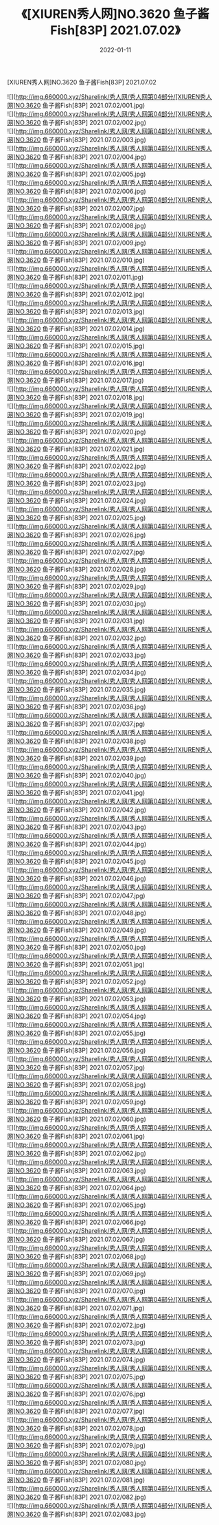 ﻿---
layout: post
title:  《[XIUREN秀人网]NO.3620 鱼子酱Fish[83P] 2021.07.02》
date:   2022-01-11
img: http://img.660000.xyz/Sharelink/秀人网/秀人网第04部分/[XIUREN秀人网]NO.3620 鱼子酱Fish[83P] 2021.07.02/000.jpg
categories: [美女, 清纯, 唯美]
---

[XIUREN秀人网]NO.3620 鱼子酱Fish[83P] 2021.07.02

 ![](http://img.660000.xyz/Sharelink/秀人网/秀人网第04部分/[XIUREN秀人网]NO.3620 鱼子酱Fish[83P] 2021.07.02/001.jpg) <br>![](http://img.660000.xyz/Sharelink/秀人网/秀人网第04部分/[XIUREN秀人网]NO.3620 鱼子酱Fish[83P] 2021.07.02/002.jpg) <br>![](http://img.660000.xyz/Sharelink/秀人网/秀人网第04部分/[XIUREN秀人网]NO.3620 鱼子酱Fish[83P] 2021.07.02/003.jpg) <br>![](http://img.660000.xyz/Sharelink/秀人网/秀人网第04部分/[XIUREN秀人网]NO.3620 鱼子酱Fish[83P] 2021.07.02/004.jpg) <br>![](http://img.660000.xyz/Sharelink/秀人网/秀人网第04部分/[XIUREN秀人网]NO.3620 鱼子酱Fish[83P] 2021.07.02/005.jpg) <br>![](http://img.660000.xyz/Sharelink/秀人网/秀人网第04部分/[XIUREN秀人网]NO.3620 鱼子酱Fish[83P] 2021.07.02/006.jpg) <br>![](http://img.660000.xyz/Sharelink/秀人网/秀人网第04部分/[XIUREN秀人网]NO.3620 鱼子酱Fish[83P] 2021.07.02/007.jpg) <br>![](http://img.660000.xyz/Sharelink/秀人网/秀人网第04部分/[XIUREN秀人网]NO.3620 鱼子酱Fish[83P] 2021.07.02/008.jpg) <br>![](http://img.660000.xyz/Sharelink/秀人网/秀人网第04部分/[XIUREN秀人网]NO.3620 鱼子酱Fish[83P] 2021.07.02/009.jpg) <br>![](http://img.660000.xyz/Sharelink/秀人网/秀人网第04部分/[XIUREN秀人网]NO.3620 鱼子酱Fish[83P] 2021.07.02/010.jpg) <br>![](http://img.660000.xyz/Sharelink/秀人网/秀人网第04部分/[XIUREN秀人网]NO.3620 鱼子酱Fish[83P] 2021.07.02/011.jpg) <br>![](http://img.660000.xyz/Sharelink/秀人网/秀人网第04部分/[XIUREN秀人网]NO.3620 鱼子酱Fish[83P] 2021.07.02/012.jpg) <br>![](http://img.660000.xyz/Sharelink/秀人网/秀人网第04部分/[XIUREN秀人网]NO.3620 鱼子酱Fish[83P] 2021.07.02/013.jpg) <br>![](http://img.660000.xyz/Sharelink/秀人网/秀人网第04部分/[XIUREN秀人网]NO.3620 鱼子酱Fish[83P] 2021.07.02/014.jpg) <br>![](http://img.660000.xyz/Sharelink/秀人网/秀人网第04部分/[XIUREN秀人网]NO.3620 鱼子酱Fish[83P] 2021.07.02/015.jpg) <br>![](http://img.660000.xyz/Sharelink/秀人网/秀人网第04部分/[XIUREN秀人网]NO.3620 鱼子酱Fish[83P] 2021.07.02/016.jpg) <br>![](http://img.660000.xyz/Sharelink/秀人网/秀人网第04部分/[XIUREN秀人网]NO.3620 鱼子酱Fish[83P] 2021.07.02/017.jpg) <br>![](http://img.660000.xyz/Sharelink/秀人网/秀人网第04部分/[XIUREN秀人网]NO.3620 鱼子酱Fish[83P] 2021.07.02/018.jpg) <br>![](http://img.660000.xyz/Sharelink/秀人网/秀人网第04部分/[XIUREN秀人网]NO.3620 鱼子酱Fish[83P] 2021.07.02/019.jpg) <br>![](http://img.660000.xyz/Sharelink/秀人网/秀人网第04部分/[XIUREN秀人网]NO.3620 鱼子酱Fish[83P] 2021.07.02/020.jpg) <br>![](http://img.660000.xyz/Sharelink/秀人网/秀人网第04部分/[XIUREN秀人网]NO.3620 鱼子酱Fish[83P] 2021.07.02/021.jpg) <br>![](http://img.660000.xyz/Sharelink/秀人网/秀人网第04部分/[XIUREN秀人网]NO.3620 鱼子酱Fish[83P] 2021.07.02/022.jpg) <br>![](http://img.660000.xyz/Sharelink/秀人网/秀人网第04部分/[XIUREN秀人网]NO.3620 鱼子酱Fish[83P] 2021.07.02/023.jpg) <br>![](http://img.660000.xyz/Sharelink/秀人网/秀人网第04部分/[XIUREN秀人网]NO.3620 鱼子酱Fish[83P] 2021.07.02/024.jpg) <br>![](http://img.660000.xyz/Sharelink/秀人网/秀人网第04部分/[XIUREN秀人网]NO.3620 鱼子酱Fish[83P] 2021.07.02/025.jpg) <br>![](http://img.660000.xyz/Sharelink/秀人网/秀人网第04部分/[XIUREN秀人网]NO.3620 鱼子酱Fish[83P] 2021.07.02/026.jpg) <br>![](http://img.660000.xyz/Sharelink/秀人网/秀人网第04部分/[XIUREN秀人网]NO.3620 鱼子酱Fish[83P] 2021.07.02/027.jpg) <br>![](http://img.660000.xyz/Sharelink/秀人网/秀人网第04部分/[XIUREN秀人网]NO.3620 鱼子酱Fish[83P] 2021.07.02/028.jpg) <br>![](http://img.660000.xyz/Sharelink/秀人网/秀人网第04部分/[XIUREN秀人网]NO.3620 鱼子酱Fish[83P] 2021.07.02/029.jpg) <br>![](http://img.660000.xyz/Sharelink/秀人网/秀人网第04部分/[XIUREN秀人网]NO.3620 鱼子酱Fish[83P] 2021.07.02/030.jpg) <br>![](http://img.660000.xyz/Sharelink/秀人网/秀人网第04部分/[XIUREN秀人网]NO.3620 鱼子酱Fish[83P] 2021.07.02/031.jpg) <br>![](http://img.660000.xyz/Sharelink/秀人网/秀人网第04部分/[XIUREN秀人网]NO.3620 鱼子酱Fish[83P] 2021.07.02/032.jpg) <br>![](http://img.660000.xyz/Sharelink/秀人网/秀人网第04部分/[XIUREN秀人网]NO.3620 鱼子酱Fish[83P] 2021.07.02/033.jpg) <br>![](http://img.660000.xyz/Sharelink/秀人网/秀人网第04部分/[XIUREN秀人网]NO.3620 鱼子酱Fish[83P] 2021.07.02/034.jpg) <br>![](http://img.660000.xyz/Sharelink/秀人网/秀人网第04部分/[XIUREN秀人网]NO.3620 鱼子酱Fish[83P] 2021.07.02/035.jpg) <br>![](http://img.660000.xyz/Sharelink/秀人网/秀人网第04部分/[XIUREN秀人网]NO.3620 鱼子酱Fish[83P] 2021.07.02/036.jpg) <br>![](http://img.660000.xyz/Sharelink/秀人网/秀人网第04部分/[XIUREN秀人网]NO.3620 鱼子酱Fish[83P] 2021.07.02/037.jpg) <br>![](http://img.660000.xyz/Sharelink/秀人网/秀人网第04部分/[XIUREN秀人网]NO.3620 鱼子酱Fish[83P] 2021.07.02/038.jpg) <br>![](http://img.660000.xyz/Sharelink/秀人网/秀人网第04部分/[XIUREN秀人网]NO.3620 鱼子酱Fish[83P] 2021.07.02/039.jpg) <br>![](http://img.660000.xyz/Sharelink/秀人网/秀人网第04部分/[XIUREN秀人网]NO.3620 鱼子酱Fish[83P] 2021.07.02/040.jpg) <br>![](http://img.660000.xyz/Sharelink/秀人网/秀人网第04部分/[XIUREN秀人网]NO.3620 鱼子酱Fish[83P] 2021.07.02/041.jpg) <br>![](http://img.660000.xyz/Sharelink/秀人网/秀人网第04部分/[XIUREN秀人网]NO.3620 鱼子酱Fish[83P] 2021.07.02/042.jpg) <br>![](http://img.660000.xyz/Sharelink/秀人网/秀人网第04部分/[XIUREN秀人网]NO.3620 鱼子酱Fish[83P] 2021.07.02/043.jpg) <br>![](http://img.660000.xyz/Sharelink/秀人网/秀人网第04部分/[XIUREN秀人网]NO.3620 鱼子酱Fish[83P] 2021.07.02/044.jpg) <br>![](http://img.660000.xyz/Sharelink/秀人网/秀人网第04部分/[XIUREN秀人网]NO.3620 鱼子酱Fish[83P] 2021.07.02/045.jpg) <br>![](http://img.660000.xyz/Sharelink/秀人网/秀人网第04部分/[XIUREN秀人网]NO.3620 鱼子酱Fish[83P] 2021.07.02/046.jpg) <br>![](http://img.660000.xyz/Sharelink/秀人网/秀人网第04部分/[XIUREN秀人网]NO.3620 鱼子酱Fish[83P] 2021.07.02/047.jpg) <br>![](http://img.660000.xyz/Sharelink/秀人网/秀人网第04部分/[XIUREN秀人网]NO.3620 鱼子酱Fish[83P] 2021.07.02/048.jpg) <br>![](http://img.660000.xyz/Sharelink/秀人网/秀人网第04部分/[XIUREN秀人网]NO.3620 鱼子酱Fish[83P] 2021.07.02/049.jpg) <br>![](http://img.660000.xyz/Sharelink/秀人网/秀人网第04部分/[XIUREN秀人网]NO.3620 鱼子酱Fish[83P] 2021.07.02/050.jpg) <br>![](http://img.660000.xyz/Sharelink/秀人网/秀人网第04部分/[XIUREN秀人网]NO.3620 鱼子酱Fish[83P] 2021.07.02/051.jpg) <br>![](http://img.660000.xyz/Sharelink/秀人网/秀人网第04部分/[XIUREN秀人网]NO.3620 鱼子酱Fish[83P] 2021.07.02/052.jpg) <br>![](http://img.660000.xyz/Sharelink/秀人网/秀人网第04部分/[XIUREN秀人网]NO.3620 鱼子酱Fish[83P] 2021.07.02/053.jpg) <br>![](http://img.660000.xyz/Sharelink/秀人网/秀人网第04部分/[XIUREN秀人网]NO.3620 鱼子酱Fish[83P] 2021.07.02/054.jpg) <br>![](http://img.660000.xyz/Sharelink/秀人网/秀人网第04部分/[XIUREN秀人网]NO.3620 鱼子酱Fish[83P] 2021.07.02/055.jpg) <br>![](http://img.660000.xyz/Sharelink/秀人网/秀人网第04部分/[XIUREN秀人网]NO.3620 鱼子酱Fish[83P] 2021.07.02/056.jpg) <br>![](http://img.660000.xyz/Sharelink/秀人网/秀人网第04部分/[XIUREN秀人网]NO.3620 鱼子酱Fish[83P] 2021.07.02/057.jpg) <br>![](http://img.660000.xyz/Sharelink/秀人网/秀人网第04部分/[XIUREN秀人网]NO.3620 鱼子酱Fish[83P] 2021.07.02/058.jpg) <br>![](http://img.660000.xyz/Sharelink/秀人网/秀人网第04部分/[XIUREN秀人网]NO.3620 鱼子酱Fish[83P] 2021.07.02/059.jpg) <br>![](http://img.660000.xyz/Sharelink/秀人网/秀人网第04部分/[XIUREN秀人网]NO.3620 鱼子酱Fish[83P] 2021.07.02/060.jpg) <br>![](http://img.660000.xyz/Sharelink/秀人网/秀人网第04部分/[XIUREN秀人网]NO.3620 鱼子酱Fish[83P] 2021.07.02/061.jpg) <br>![](http://img.660000.xyz/Sharelink/秀人网/秀人网第04部分/[XIUREN秀人网]NO.3620 鱼子酱Fish[83P] 2021.07.02/062.jpg) <br>![](http://img.660000.xyz/Sharelink/秀人网/秀人网第04部分/[XIUREN秀人网]NO.3620 鱼子酱Fish[83P] 2021.07.02/063.jpg) <br>![](http://img.660000.xyz/Sharelink/秀人网/秀人网第04部分/[XIUREN秀人网]NO.3620 鱼子酱Fish[83P] 2021.07.02/064.jpg) <br>![](http://img.660000.xyz/Sharelink/秀人网/秀人网第04部分/[XIUREN秀人网]NO.3620 鱼子酱Fish[83P] 2021.07.02/065.jpg) <br>![](http://img.660000.xyz/Sharelink/秀人网/秀人网第04部分/[XIUREN秀人网]NO.3620 鱼子酱Fish[83P] 2021.07.02/066.jpg) <br>![](http://img.660000.xyz/Sharelink/秀人网/秀人网第04部分/[XIUREN秀人网]NO.3620 鱼子酱Fish[83P] 2021.07.02/067.jpg) <br>![](http://img.660000.xyz/Sharelink/秀人网/秀人网第04部分/[XIUREN秀人网]NO.3620 鱼子酱Fish[83P] 2021.07.02/068.jpg) <br>![](http://img.660000.xyz/Sharelink/秀人网/秀人网第04部分/[XIUREN秀人网]NO.3620 鱼子酱Fish[83P] 2021.07.02/069.jpg) <br>![](http://img.660000.xyz/Sharelink/秀人网/秀人网第04部分/[XIUREN秀人网]NO.3620 鱼子酱Fish[83P] 2021.07.02/070.jpg) <br>![](http://img.660000.xyz/Sharelink/秀人网/秀人网第04部分/[XIUREN秀人网]NO.3620 鱼子酱Fish[83P] 2021.07.02/071.jpg) <br>![](http://img.660000.xyz/Sharelink/秀人网/秀人网第04部分/[XIUREN秀人网]NO.3620 鱼子酱Fish[83P] 2021.07.02/072.jpg) <br>![](http://img.660000.xyz/Sharelink/秀人网/秀人网第04部分/[XIUREN秀人网]NO.3620 鱼子酱Fish[83P] 2021.07.02/073.jpg) <br>![](http://img.660000.xyz/Sharelink/秀人网/秀人网第04部分/[XIUREN秀人网]NO.3620 鱼子酱Fish[83P] 2021.07.02/074.jpg) <br>![](http://img.660000.xyz/Sharelink/秀人网/秀人网第04部分/[XIUREN秀人网]NO.3620 鱼子酱Fish[83P] 2021.07.02/075.jpg) <br>![](http://img.660000.xyz/Sharelink/秀人网/秀人网第04部分/[XIUREN秀人网]NO.3620 鱼子酱Fish[83P] 2021.07.02/076.jpg) <br>![](http://img.660000.xyz/Sharelink/秀人网/秀人网第04部分/[XIUREN秀人网]NO.3620 鱼子酱Fish[83P] 2021.07.02/077.jpg) <br>![](http://img.660000.xyz/Sharelink/秀人网/秀人网第04部分/[XIUREN秀人网]NO.3620 鱼子酱Fish[83P] 2021.07.02/078.jpg) <br>![](http://img.660000.xyz/Sharelink/秀人网/秀人网第04部分/[XIUREN秀人网]NO.3620 鱼子酱Fish[83P] 2021.07.02/079.jpg) <br>![](http://img.660000.xyz/Sharelink/秀人网/秀人网第04部分/[XIUREN秀人网]NO.3620 鱼子酱Fish[83P] 2021.07.02/080.jpg) <br>![](http://img.660000.xyz/Sharelink/秀人网/秀人网第04部分/[XIUREN秀人网]NO.3620 鱼子酱Fish[83P] 2021.07.02/081.jpg) <br>![](http://img.660000.xyz/Sharelink/秀人网/秀人网第04部分/[XIUREN秀人网]NO.3620 鱼子酱Fish[83P] 2021.07.02/082.jpg) <br>![](http://img.660000.xyz/Sharelink/秀人网/秀人网第04部分/[XIUREN秀人网]NO.3620 鱼子酱Fish[83P] 2021.07.02/083.jpg) <br>